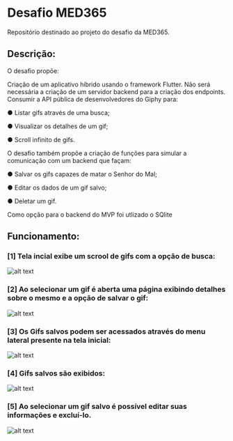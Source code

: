 # Desafio MED365
Repositório destinado ao projeto do desafio da MED365.

## Descrição: 

O desafio propõe:

Criação de um aplicativo híbrido usando o framework Flutter. Não será
necessária a criação de um servidor backend para a criação dos
endpoints. Consumir a API pública de desenvolvedores do Giphy para:

  ● Listar gifs através de uma busca;
    
  ● Visualizar os detalhes de um gif;
    
  ● Scroll infinito de gifs.

O desafio também propõe a criação de funções para simular a comunicação com um backend que façam:

  ● Salvar os gifs capazes de matar o Senhor do Mal;

  ● Editar os dados de um gif salvo;

  ● Deletar um gif.
  
  Como opção para o backend do MVP foi utlizado o SQlite
  
  ## Funcionamento:
  
  ### [1] Tela incial exibe um scrool de gifs com a opção de busca: 
  ![alt text](https://github.com/deboralilianeb/DesafioMed365--Finxi/blob/main/readme_images/telaInicial.jpg)
  
  ### [2] Ao selecionar um gif é aberta uma página exibindo detalhes sobre o mesmo e a opção de salvar o gif:
  ![alt text](https://github.com/deboralilianeb/DesafioMed365--Finxi/blob/main/readme_images/detalhesGif.jpg)
  
  ### [3] Os Gifs salvos podem ser acessados através do menu lateral presente na tela inicial: 
  ![alt text](https://github.com/deboralilianeb/DesafioMed365--Finxi/blob/main/readme_images/menu.jpg)
  
  ### [4] Gifs salvos são exibidos:
  ![alt text](https://github.com/deboralilianeb/DesafioMed365--Finxi/blob/main/readme_images/gifsSalvos.jpg)
  
  ### [5] Ao selecionar um gif salvo é possível editar suas informações e excluí-lo.
  ![alt text](https://github.com/deboralilianeb/DesafioMed365--Finxi/blob/main/readme_images/EditarExcluirGifsSalvos.jpg)
  
  

  
